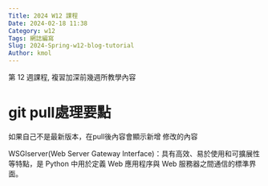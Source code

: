 ```yaml
---
Title: 2024 W12 課程
Date: 2024-02-18 11:38
Category: w12
Tags: 網誌編寫
Slug: 2024-Spring-w12-blog-tutorial
Author: kmol
---
```


第 12 週課程, 複習加深前幾週所教學內容

<!-- PELICAN_END_SUMMARY -->

# git pull處理要點
如果自己不是最新版本，在pull後內容會顯示新增 修改的內容

WSGIserver(Web Server Gateway Interface)：具有高效、易於使用和可擴展性等特點，是 Python 中用於定義 Web 應用程序與 Web 服務器之間通信的標準界面。